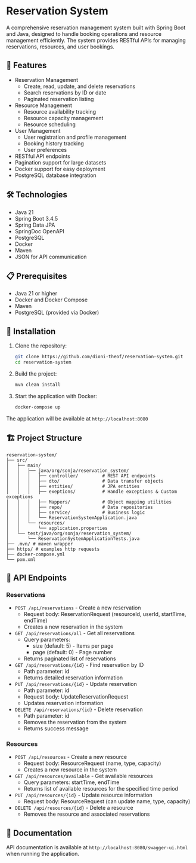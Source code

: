 # Reservation System

A comprehensive reservation management system built with Spring Boot and Java,
designed to handle booking operations and resource management efficiently.
The system provides RESTful APIs for managing reservations, resources, and user bookings.

## 🚀 Features

- Reservation Management
    - Create, read, update, and delete reservations
    - Search reservations by ID or date
    - Paginated reservation listing
- Resource Management
    - Resource availability tracking
    - Resource capacity management
    - Resource scheduling
- User Management
    - User registration and profile management
    - Booking history tracking
    - User preferences
- RESTful API endpoints
- Pagination support for large datasets
- Docker support for easy deployment
- PostgreSQL database integration

## 🛠️ Technologies

- Java 21
- Spring Boot 3.4.5
- Spring Data JPA
- SpringDoc OpenAPI
- PostgreSQL
- Docker
- Maven
- JSON for API communication

## 📋 Prerequisites

- Java 21 or higher
- Docker and Docker Compose
- Maven
- PostgreSQL (provided via Docker)

## 🔧 Installation

1. Clone the repository:
   ```bash
   git clone https://github.com/dioni-theof/reservation-system.git
   cd reservation-system
   ```

2. Build the project:
   ```bash
   mvn clean install
   ```

3. Start the application with Docker:
   ```bash
   docker-compose up
   ```

The application will be available at `http://localhost:8080`

## 🏗️ Project Structure

```
reservation-system/
├── src/
│   ├── main/
│   │   ├── java/org/sonja/reservation_system/
│   │   │   ├── controller/         # REST API endpoints
│   │   │   ├── dto/                # Data transfer objects                  
│   │   │   ├── entities/           # JPA entities
│   │   │   ├── exeptions/          # Handle exceptions & Custom exceptions
│   │   │   ├── Mappers/            # Object mapping utilities
│   │   │   ├── repo/               # Data repositories
│   │   │   ├── service/            # Business logic
│   │   │   └── ReservationSystemApplication.java
│   │   └── resources/
│   │       └── application.properties
│   └── test/java/org/sonja/reservation_system/
│       └── ReservationSystemApplicationTests.java
├── .mvn/ # maven wrapper
├── https/ # examples http requests
├── docker-compose.yml
└── pom.xml
```

## 🚀 API Endpoints

### Reservations
- `POST /api/reservations` - Create a new reservation
    - Request body: ReservationRequest (resourceId, userId, startTime, endTime)
    - Creates a new reservation in the system
- `GET /api/reservations/all` - Get all reservations
    - Query parameters:
        - size (default: 5) - Items per page
        - page (default: 0) - Page number
    - Returns paginated list of reservations
- `GET /api/reservations/{id}` - Find reservation by ID
    - Path parameter: id
    - Returns detailed reservation information
- `PUT /api/reservations/{id}` - Update reservation
    - Path parameter: id
    - Request body: UpdateReservationRequest
    - Updates reservation information
- `DELETE /api/reservations/{id}` - Delete reservation
    - Path parameter: id
    - Removes the reservation from the system
    - Returns success message

### Resources
- `POST /api/resources` - Create a new resource
    - Request body: ResourceRequest (name, type, capacity)
    - Creates a new resource in the system
- `GET /api/resources/available` - Get available resources
    - Query parameters: startTime, endTime
    - Returns list of available resources for the specified time period
- `PUT /api/resources/{id}` - Update resource information
    - Request body: ResourceRequest (can update name, type, capacity)
- `DELETE /api/resources/{id}` - Delete a resource
    - Removes the resource and associated reservations

## 📝 Documentation

API documentation is available at `http://localhost:8080/swagger-ui.html` when running the application.